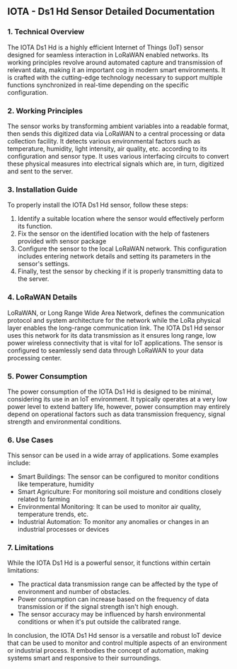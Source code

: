 ## IOTA - Ds1 Hd Sensor Detailed Documentation 

### 1. Technical Overview 
The IOTA Ds1 Hd is a highly efficient Internet of Things (IoT) sensor designed for seamless interaction in LoRaWAN enabled networks. Its working principles revolve around automated capture and transmission of relevant data, making it an important cog in modern smart environments. It is crafted with the cutting-edge technology necessary to support multiple functions synchronized in real-time depending on the specific configuration.

### 2. Working Principles
The sensor works by transforming ambient variables into a readable format, then sends this digitized data via LoRaWAN to a central processing or data collection facility. It detects various environmental factors such as temperature, humidity, light intensity, air quality, etc. according to its configuration and sensor type. It uses various interfacing circuits to convert these physical measures into electrical signals which are, in turn, digitized and sent to the server.

### 3. Installation Guide
To properly install the IOTA Ds1 Hd sensor, follow these steps:

1. Identify a suitable location where the sensor would effectively perform its function.
2. Fix the sensor on the identified location with the help of fasteners provided with sensor package
3. Configure the sensor to the local LoRaWAN network. This configuration includes entering network details and setting its parameters in the sensor's settings.
4. Finally, test the sensor by checking if it is properly transmitting data to the server. 

### 4. LoRaWAN Details
LoRaWAN, or Long Range Wide Area Network, defines the communication protocol and system architecture for the network while the LoRa physical layer enables the long-range communication link. The IOTA Ds1 Hd sensor uses this network for its data transmission as it ensures long range, low power wireless connectivity that is vital for IoT applications. The sensor is configured to seamlessly send data through LoRaWAN to your data processing center.

### 5. Power Consumption
The power consumption of the IOTA Ds1 Hd is designed to be minimal, considering its use in an IoT environment. It typically operates at a very low power level to extend battery life, however, power consumption may entirely depend on operational factors such as data transmission frequency, signal strength and environmental conditions.

### 6. Use Cases
This sensor can be used in a wide array of applications. Some examples include:

- Smart Buildings: The sensor can be configured to monitor conditions like temperature, humidity
- Smart Agriculture: For monitoring soil moisture and conditions closely related to farming
- Environmental Monitoring: It can be used to monitor air quality, temperature trends, etc.
- Industrial Automation: To monitor any anomalies or changes in an industrial processes or devices

### 7. Limitations
While the IOTA Ds1 Hd is a powerful sensor, it functions within certain limitations:

- The practical data transmission range can be affected by the type of environment and number of obstacles.
- Power consumption can increase based on the frequency of data transmission or if the signal strength isn't high enough.
- The sensor accuracy may be influenced by harsh environmental conditions or when it's put outside the calibrated range.
  
In conclusion, the IOTA Ds1 Hd sensor is a versatile and robust IoT device that can be used to monitor and control multiple aspects of an environment or industrial process. It embodies the concept of automation, making systems smart and responsive to their surroundings.